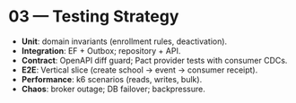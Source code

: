 # 03 — Testing Strategy

- **Unit**: domain invariants (enrollment rules, deactivation).
- **Integration**: EF + Outbox; repository + API.
- **Contract**: OpenAPI diff guard; Pact provider tests with consumer CDCs.
- **E2E**: Vertical slice (create school → event → consumer receipt).
- **Performance**: k6 scenarios (reads, writes, bulk).
- **Chaos**: broker outage; DB failover; backpressure.
